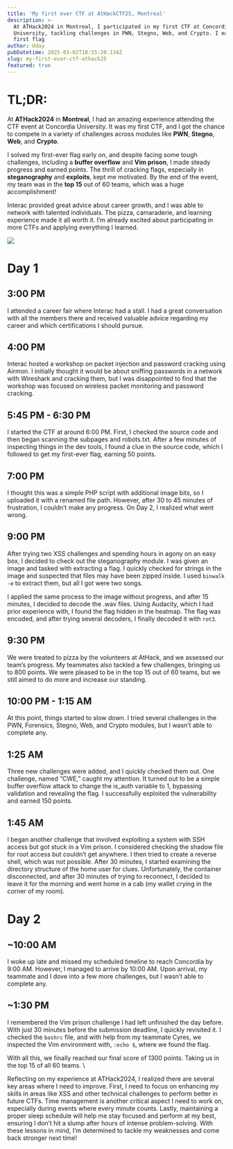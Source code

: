 ```yaml
---
title: 'My first ever CTF at AtHackCTF25, Montreal'
description: >-
  At ATHack2024 in Montreal, I participated in my first CTF at Concordia
  University, tackling challenges in PWN, Stegno, Web, and Crypto. I earned my
  first flag
author: Uday
pubDatetime: 2025-03-02T18:55:20.134Z
slug: my-first-ever-ctf-athack25
featured: true
---
```


# TL;DR:

At **ATHack2024** in **Montreal**, I had an amazing experience attending the CTF event at Concordia University. It was my first CTF, and I got the chance to compete in a variety of challenges across modules like **PWN**, **Stegno**, **Web**, and **Crypto**.

I solved my first-ever flag early on, and despite facing some tough challenges, including a **buffer overflow** and **Vim prison**, I made steady progress and earned points. The thrill of cracking flags, especially in **steganography** and **exploits**, kept me motivated. By the end of the event, my team was in the **top 15** out of 60 teams, which was a huge accomplishment!

Interac provided great advice about career growth, and I was able to network with talented individuals. The pizza, camaraderie, and learning experience made it all worth it. I’m already excited about participating in more CTFs and applying everything I learned.

![](https://res.cloudinary.com/dmqn4aaos/image/upload/v1740942707/blog/main_page_g8ugiu.avif)

# **Day 1**

## **3:00 PM**

I attended a career fair where Interac had a stall. I had a great conversation with all the members there and received valuable advice regarding my career and which certifications I should pursue.

## **4:00 PM**

Interac hosted a workshop on packet injection and password cracking using Airmon. I initially thought it would be about sniffing passwords in a network with Wireshark and cracking them, but I was disappointed to find that the workshop was focused on wireless packet monitoring and password cracking.

## **5:45 PM - 6:30 PM**

I started the CTF at around 6:00 PM. First, I checked the source code and then began scanning the subpages and robots.txt. After a few minutes of inspecting things in the dev tools, I found a clue in the source code, which I followed to get my first-ever flag, earning 50 points.

## **7:00 PM**

I thought this was a simple PHP script with additional image bits, so I uploaded it with a renamed file path. However, after 30 to 45 minutes of frustration, I couldn’t make any progress. On Day 2, I realized what went wrong.

## **9:00 PM**

After trying two XSS challenges and spending hours in agony on an easy box, I decided to check out the steganography module. I was given an image and tasked with extracting a flag. I quickly checked for strings in the image and suspected that files may have been zipped inside. I used `binwalk -e` to extract them, but all I got were two songs.

I applied the same process to the image without progress, and after 15 minutes, I decided to decode the .wav files. Using Audacity, which I had prior experience with, I found the flag hidden in the heatmap. The flag was encoded, and after trying several decoders, I finally decoded it with `rot3`.

## **9:30 PM**

We were treated to pizza by the volunteers at AtHack, and we assessed our team’s progress. My teammates also tackled a few challenges, bringing us to 800 points. We were pleased to be in the top 15 out of 60 teams, but we still aimed to do more and increase our standing.

## **10:00 PM - 1:15 AM**

At this point, things started to slow down. I tried several challenges in the PWN, Forensics, Stegno, Web, and Crypto modules, but I wasn’t able to complete any.

## **1:25 AM**

Three new challenges were added, and I quickly checked them out. One challenge, named “CWE,” caught my attention. It turned out to be a simple buffer overflow attack to change the is\_auth variable to 1, bypassing validation and revealing the flag. I successfully exploited the vulnerability and earned 150 points.

## **1:45 AM**

I began another challenge that involved exploiting a system with SSH access but got stuck in a Vim prison. I considered checking the shadow file for root access but couldn’t get anywhere. I then tried to create a reverse shell, which was not possible. After 30 minutes, I started examining the directory structure of the home user for clues. Unfortunately, the container disconnected, and after 30 minutes of trying to reconnect, I decided to leave it for the morning and went home in a cab (my wallet crying in the corner of my room).

# **Day 2**

## **\~10:00 AM**

I woke up late and missed my scheduled timeline to reach Concordia by 9:00 AM. However, I managed to arrive by 10:00 AM. Upon arrival, my teammate and I dove into a few more challenges, but I wasn’t able to complete any.

## **\~1:30 PM**

I remembered the Vim prison challenge I had left unfinished the day before. With just 30 minutes before the submission deadline, I quickly revisited it. I checked the `bashrc` file, and with help from my teammate Cyres, we inspected the Vim environment with, `:echo $`, where we found the flag.

With all this, we finally reached our final score of 1300 points. Taking us in the top 15 of all 60 teams. \


Reflecting on my experience at ATHack2024, I realized there are several key areas where I need to improve. First, I need to focus on enhancing my skills in areas like XSS and other technical challenges to perform better in future CTFs. Time management is another critical aspect I need to work on, especially during events where every minute counts. Lastly, maintaining a proper sleep schedule will help me stay focused and perform at my best, ensuring I don’t hit a slump after hours of intense problem-solving. With these lessons in mind, I’m determined to tackle my weaknesses and come back stronger next time!
